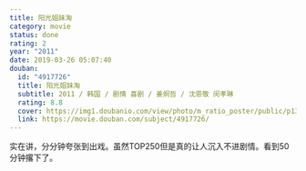 ```yaml
---
title: 阳光姐妹淘
category: movie
status: done
rating: 2
year: "2011"
date: 2019-03-26 05:07:40
douban:
  id: "4917726"
  title: 阳光姐妹淘
  subtitle: 2011 / 韩国 / 剧情 喜剧 / 姜炯哲 / 沈恩敬 闵孝琳
  rating: 8.8
  cover: https://img1.doubanio.com/view/photo/m_ratio_poster/public/p1374786017.jpg
  link: https://movie.douban.com/subject/4917726/
---
```


实在讲，分分钟夸张到出戏。虽然TOP250但是真的让人沉入不进剧情。看到50分钟撂下了。
